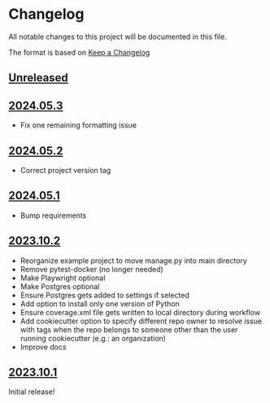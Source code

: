 # Changelog

All notable changes to this project will be documented in this file.

The format is based on [Keep a Changelog](https://keepachangelog.com/en/1.0.0/)

## [Unreleased]

## [2024.05.3]

- Fix one remaining formatting issue

## [2024.05.2]

- Correct project version tag

## [2024.05.1]

- Bump requirements

## [2023.10.2]

- Reorganize example project to move manage.py into main directory
- Remove pytest-docker (no longer needed)
- Make Playwright optional
- Make Postgres optional
- Ensure Postgres gets added to settings if selected
- Add option to install only one version of Python
- Ensure coverage.xml file gets written to local directory during workflow
- Add cookiecutter option to specify different repo owner to resolve issue with
  tags when the repo belongs to someone other than the user running cookiecutter (e.g.: an organization)
- Improve docs

## [2023.10.1]

Initial release!

[unreleased]: https://github.com/OmenApps/cookiecutter-django-package/compare/HEAD...HEAD
[2023.10.1]: https://github.com/OmenApps/cookiecutter-django-package/releases/tag/2023.10.1
[2023.10.2]: https://github.com/OmenApps/cookiecutter-django-package/releases/tag/2023.10.2
[2024.05.1]: https://github.com/OmenApps/cookiecutter-django-package/releases/tag/2024.05.1
[2024.05.2]: https://github.com/OmenApps/cookiecutter-django-package/releases/tag/2024.05.2
[2024.05.3]: https://github.com/OmenApps/cookiecutter-django-package/releases/tag/2024.05.3
